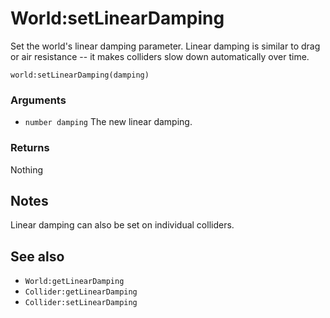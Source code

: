 <!--
category: reference
-->

World:setLinearDamping
===

Set the world's linear damping parameter.  Linear damping is similar to drag or air resistance --
it makes colliders slow down automatically over time.

    world:setLinearDamping(damping)

### Arguments

- `number damping` The new linear damping.

### Returns

Nothing

Notes
---

Linear damping can also be set on individual colliders.

See also
---

- `World:getLinearDamping`
- `Collider:getLinearDamping`
- `Collider:setLinearDamping`
